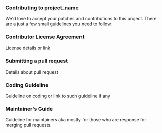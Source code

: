 ### Contributing to project_name

We'd love to accept your patches and contributions to this project. There are a just a few small guidelines you need to follow.

### Contributor License Agreement

License details or link

### Submitting a pull request

Details about pull request

### Coding Guideline

Guideline on coding or link to such guideline if any

### Maintainer's Guide

Guideline for maintainers aka mostly for those who are response for merging pull requests.

